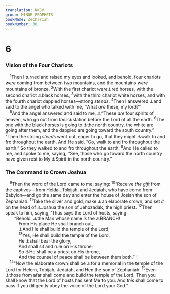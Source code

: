 ```yaml
---
translation: NKJV
group: MINOR PROPHETS
bookName: Zechariah 
bookNumber: 38
---
```


<div class="title"><h1>6</h1><h3>Vision of the Four Chariots</h3></div>
<span class="verse xa_6_1"> <sup>1</sup>Then I turned and raised my eyes and looked, and behold, four chariots <i>were</i> coming from between two mountains, and the mountains <i>were</i> mountains of bronze. </span>
<span class="verse xa_6_2"><sup>2</sup>With the first chariot <i>were</i><a data-toggle="tooltip" data-placement="bottom" title="Zech. 1:8; Rev. 6:4">⚓</a>red horses, with the second chariot <a data-toggle="tooltip" data-placement="bottom" title="Rev. 6:5">⚓</a>black horses, </span>
<span class="verse xa_6_3"><sup>3</sup>with the third chariot white horses, and with the fourth chariot dappled horses—strong <i>steeds.</i></span>
<span class="verse xa_6_4"><sup>4</sup>Then I answered <a data-toggle="tooltip" data-placement="bottom" title="Zech. 5:10">⚓</a>and said to the angel who talked with me, “What <i>are</i> these, my lord?”<br/></span>
<span class="verse xa_6_5"> <sup>5</sup>And the angel answered and said to me, <a data-toggle="tooltip" data-placement="bottom" title="(Ps. 104:4; Heb. 1:7, 14)">⚓</a>“These <i>are</i> four spirits of heaven, who go out from <i>their</i><a data-toggle="tooltip" data-placement="bottom" title="1 Kin. 22:19; Dan. 7:10; Zech. 4:14; Luke 1:19">⚓</a>station before the Lord of all the earth. </span>
<span class="verse xa_6_6"><sup>6</sup>The one with the black horses is going to <a data-toggle="tooltip" data-placement="bottom" title="Jer. 1:14; Ezek. 1:4">⚓</a>the north country, the white are going after them, and the dappled are going toward the south country.” </span>
<span class="verse xa_6_7"><sup>7</sup>Then the strong <i>steeds</i> went out, eager to go, that they might <a data-toggle="tooltip" data-placement="bottom" title="Gen. 13:17; Zech. 1:10">⚓</a>walk to and fro throughout the earth. And He said, “Go, walk to and fro throughout the earth.” So they walked to and fro throughout the earth. </span>
<span class="verse xa_6_8"><sup>8</sup>And He called to me, and spoke to me, saying, “See, those who go toward the north country have given rest to My <a data-toggle="tooltip" data-placement="bottom" title="Eccl. 10:4">⚓</a>Spirit in the north country.”<br/></span>
<div class="title"><h3>The Command to Crown Joshua</h3></div>
<span class="verse xa_6_9"> <sup>9</sup>Then the word of the Lord came to me, saying: </span>
<span class="verse xa_6_10"><sup>10</sup>“Receive <i>the</i> <i>gift</i> from the captives—from Heldai, Tobijah, and Jedaiah, who have come from Babylon—and go the same day and enter the house of Josiah the son of Zephaniah. </span>
<span class="verse xa_6_11"><sup>11</sup>Take the silver and gold, make <a data-toggle="tooltip" data-placement="bottom" title="Ex. 29:6">⚓</a>an elaborate crown, and set <i>it</i> on the head of <a data-toggle="tooltip" data-placement="bottom" title="Ezra 3:2; Hag. 1:1; Zech. 3:1">⚓</a>Joshua the son of Jehozadak, the high priest. </span>
<span class="verse xa_6_12"><sup>12</sup>Then speak to him, saying, ‘Thus says the Lord of hosts, saying:<br/>  “Behold, <a data-toggle="tooltip" data-placement="bottom" title="John 1:45">⚓</a>the Man whose name <i>is</i> the <a data-toggle="tooltip" data-placement="bottom" title="Is. 4:2; 11:1; Jer. 23:5; 33:15; Zech. 3:8">⚓</a>BRANCH!<br/>   From His place He shall branch out,<br/>   <a data-toggle="tooltip" data-placement="bottom" title="(Matt. 16:18; Eph. 2:20; Heb. 3:3)">⚓</a>And He shall build the temple of the Lord;<br/></span>
<span class="verse xa_6_13">   <sup>13</sup>Yes, He shall build the temple of the Lord.<br/>   He <a data-toggle="tooltip" data-placement="bottom" title="Is. 22:24">⚓</a>shall bear the glory,<br/>   And shall sit and rule on His throne;<br/>   So <a data-toggle="tooltip" data-placement="bottom" title="Ps. 110:4; (Heb. 3:1)">⚓</a>He shall be a priest on His throne,<br/>   And the counsel of peace shall be between them both.” ’<br/></span>
<span class="verse xa_6_14"> <sup>14</sup>“Now the elaborate crown shall be <a data-toggle="tooltip" data-placement="bottom" title="Ex. 12:14; Mark 14:9">⚓</a>for a memorial in the temple of the Lord for Helem, Tobijah, Jedaiah, and Hen the son of Zephaniah. </span>
<span class="verse xa_6_15"><sup>15</sup>Even <a data-toggle="tooltip" data-placement="bottom" title="Is. 57:19; (Eph. 2:13)">⚓</a>those from afar shall come and build the temple of the Lord. Then you shall know that the Lord of hosts has sent Me to you. And <i>this</i> shall come to pass if you diligently obey the voice of the Lord your God.”<br/></span>
